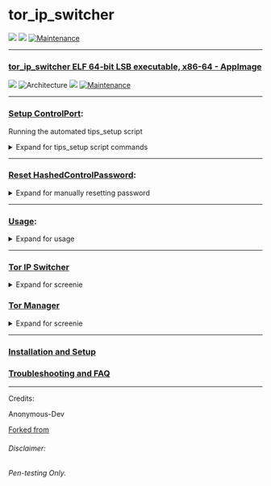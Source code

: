 

# tor_ip_switcher

![](https://img.shields.io/badge/tor__ip__switcher-python_2.7-blue.svg?style=flat-square) ![](https://img.shields.io/badge/dependencies-toriptables2_python--tk_tor-orange.svg?style=flat-square) [![Maintenance](https://img.shields.io/badge/Maintained%3F-yes-green.svg?style=flat-square)](https://github.com/ruped24/tor_ip_switcher/graphs/commit-activity)

---

### [tor_ip_switcher ELF 64-bit LSB executable, x86-64 - AppImage](https://github.com/ruped24/tor_ip_switcher/releases/tag/v2.7)

![](https://img.shields.io/badge/tor__ip__switcher-AppImage-red.svg?style=flat-square)  ![Architecture](https://img.shields.io/badge/architecture-x86__64-blue.svg?style=flat-square)  ![](https://img.shields.io/badge/dependencies-toriptables2_tor-orange.svg?style=flat-square) [![Maintenance](https://img.shields.io/badge/Maintained%3F-yes-green.svg?style=flat-square)](https://github.com/ruped24/tor_ip_switcher/graphs/commit-activity)


---

### [Setup ControlPort](https://drive.google.com/open?id=16YmyR4qVzEFOUSDhbPIeX-nzOPoKMszH):

Running the automated tips_setup script
<details><summary>Expand for tips_setup script commands</summary>
<br>
  
```bash
tips_setup.py <your_new_password>
```

```python
sudo python3 tips_setup.py "password"
```

</details>

***

### [Reset HashedControlPassword](https://drive.google.com/open?id=0B79r4wTVj-CZbFNIM0lGTVRjbU0):
<details><summary>Expand for manually resetting password</summary>
<br>

Edit with sed editor: `/etc/tor/torrc`

1. Remove the comment "#" from the line with  [#ControlPort 9051](https://github.com/torproject/tor/blob/ac44e70ffc047941d196596dd651019c054b7faf/src/config/torrc.sample.in#L57)

 ```bash
sudo sed -i '/ControlPort /s/^#//' /etc/tor/torrc
```
2. Remove the comment "#" from the line with [#HashedControlPassword](https://github.com/torproject/tor/blob/ac44e70ffc047941d196596dd651019c054b7faf/src/config/torrc.sample.in#L60)

```bash
sudo sed -i '/HashedControlPassword /s/^#//' /etc/tor/torrc
```

3. Reset HashedControlPassword.

```bash
tor --hash-password "Your_new_password"
```

4. Replace the old hashed password below `16:01234556789ABCDEF` with <16:your_new_password_hash>.

```bash
sudo sed -i 's/^HashedControlPassword 16:.*[A-Z0-9]*$/HashedControlPassword 16:01234556789ABCDEF/' /etc/tor/torrc
```

5. Finally, reload the configuration file. 
```bash
sudo kill -HUP $(pidof tor)
```

</details>

***

### [Usage](https://drive.google.com/file/d/0B79r4wTVj-CZOGJadlBtWWxPWFk/view?resourcekey=0-6GxU28nWepXCim7xtkUONA):

<details><summary>Expand for usage</summary>
<br>
Method One: Run-as a background job and disown

```python
tor_ip_switcher.py &
```
```bash
disown
```
Method Two: Run-as a screen session detached
  
<details><summary>Expand for run-as a screen session detached</summary>
<br>

```bash
screen -dmS "torswitcher" tor_ip_switcher.py
```
</details>

</details>

---

### [Tor IP Switcher](https://github.com/ruped24/tor_ip_switcher#tor_ip_switcher)
<details><summary>Expand for screenie</summary>
  <br>

[▹ Tor IP Switcher Screenshot](https://drive.google.com/open?id=0B79r4wTVj-CZVm56M3pMdEx3X28)

</details>

### [Tor Manager](https://bitbucket.org/ruped24/tor_manager/src)
<details><summary>Expand for screenie</summary>
  <br>

[▹ Tor Manager Screenshot](https://drive.google.com/file/d/0B79r4wTVj-CZdUtGU3p6WldHX2s/view)

</details>

---

### [Installation and Setup](https://github.com/portable36/tor_ip_switcher/wiki/installation)

### [Troubleshooting and FAQ](https://github.com/portable36/tor_ip_switcher/wiki/Troubleshooting)

***
Credits:

Anonymous-Dev

[Forked from](https://github.com/Anonymous-Dev/Pyloris)

###### Disclaimer: ######
###### Pen-testing Only. ######


